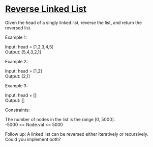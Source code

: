 # [Reverse Linked List](https://leetcode.com/problems/reverse-linked-list/)

Given the head of a singly linked list, reverse the list, and return the reversed list.  

Example 1:  

Input: head = [1,2,3,4,5]  
Output: [5,4,3,2,1]  

Example 2:  

Input: head = [1,2]  
Output: [2,1]  

Example 3:  

Input: head = []  
Output: []  
 
Constraints:  

The number of nodes in the list is the range [0, 5000].  
-5000 <= Node.val <= 5000  

Follow up: A linked list can be reversed either iteratively or recursively. Could you implement both?  